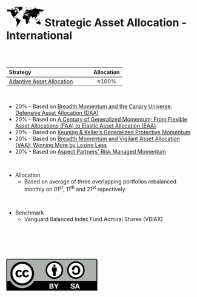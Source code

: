 <a name="top"> </a> <img align='left' alt='Logo' src='./files/world.svg' width='20%'>
                      
# Strategic Asset Allocation - International

<br/>
<br/>

| **Strategy** &nbsp; &nbsp; &nbsp; &nbsp; &nbsp; &nbsp; &nbsp; &nbsp; &nbsp; &nbsp; &nbsp; &nbsp; &nbsp; &nbsp; &nbsp; &nbsp; &nbsp; &nbsp; &nbsp; &nbsp;                           |**Allocation**|
|:------------------------------------------------------|:------------:|
| <a href="#aa"> Adaptive Asset Allocation </a>         |     ≈100%    |

<br/>

* 20% - Based on [Breadth Momentum and the Canary Universe: Defensive Asset Allocation (DAA)](https://papers.ssrn.com/sol3/papers.cfm?abstract_id=3212862)
* 20% - Based on [A Century of Generalized Momentum; From Flexible Asset Allocations (FAA) to Elastic Asset Allocation (EAA)](https://papers.ssrn.com/sol3/papers.cfm?abstract_id=2543979)
* 20% - Based on [Keuning & Keller’s Generalized Protective Momentum](https://allocatesmartly.com/keuning-kellers-generalized-protective-momentum/)
* 20% - Based on [Breadth Momentum and Vigilant Asset Allocation (VAA): Winning More by Losing Less](https://papers.ssrn.com/sol3/papers.cfm?abstract_id=3002624)
* 20% - Based on [Aspect Partners’ Risk Managed Momentum](https://allocatesmartly.com/aspect-partners-risk-managed-momentum/)

<br/>

- Allocation
    - Based on average of three overlapping portfolios rebalanced monthly on 01<sup>st</sup>, 11<sup>th</sup> and 21<sup>st</sup> repectively.

<br/>

- Benchmark 
    - Vanguard Balanced Index Fund Admiral Shares (VBIAX)

<br/>
<br/>
<br/>
<br/>

![Creative Commons](./files/cc-by-sa.svg)
